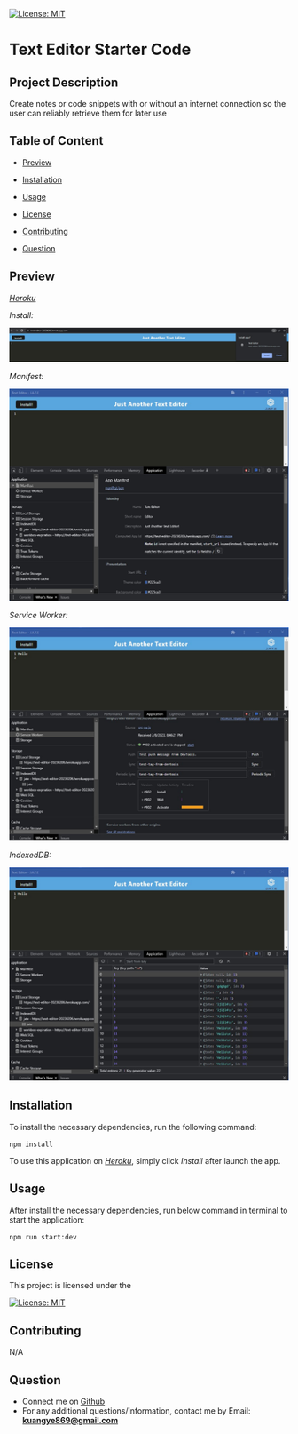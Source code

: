 [![License: MIT](https://img.shields.io/badge/License-MIT-yellow.svg)](https://opensource.org/licenses/MIT)

# Text Editor Starter Code

## Project Description
Create notes or code snippets with or without an internet connection so the user can reliably retrieve them for later use

## Table of Content

* [Preview](#preview)

* [Installation](#installation)

* [Usage](#usage)

* [License](#license)

* [Contributing](#contributing)

* [Question](#question)

## Preview
[*Heroku*](https://text-editor-20230206.herokuapp.com/)

*Install:*

![Install](./assets/Install.jpg)

*Manifest:*

![Manifest](./assets/Manifest.jpg)

*Service Worker:*

![Service Worker](./assets/Service%20Workers.jpg)

*IndexedDB:*

![IndexedDB](./assets/IndexedDB.jpg)


## Installation
To install the necessary dependencies, run the following command:

```
npm install 
```

To use this application on [*Heroku*](https://text-editor-20230206.herokuapp.com/), simply click *Install* after launch the app.

## Usage
After install the necessary dependencies, run below command in terminal to start the application:

```
npm run start:dev
```

## License
This project is licensed under the 

[![License: MIT](https://img.shields.io/badge/License-MIT-yellow.svg)](https://opensource.org/licenses/MIT)

## Contributing
N/A
  
## Question
* Connect me on [Github](https://github.com/ykuang321)
* For any additional questions/information, contact me by Email: **kuangye869@gmail.com**
